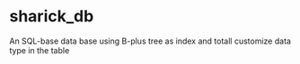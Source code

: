 # sharick_db
An SQL-base data base using B-plus tree as index and totall customize data type in the table
